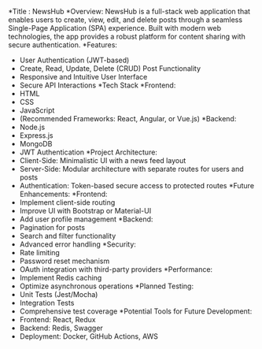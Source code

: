 *Title : NewsHub
*Overview:
NewsHub is a full-stack web application that enables users to create, view, edit, and delete posts through a seamless Single-Page Application (SPA) experience. 
Built with modern web technologies, the app provides a robust platform for content sharing with secure authentication.
*Features:
- User Authentication (JWT-based)
- Create, Read, Update, Delete (CRUD) Post Functionality
- Responsive and Intuitive User Interface
- Secure API Interactions
*Tech Stack
*Frontend:
- HTML
- CSS
- JavaScript
- (Recommended Frameworks: React, Angular, or Vue.js)
*Backend:
- Node.js
- Express.js
- MongoDB
- JWT Authentication
*Project Architecture:
- Client-Side: Minimalistic UI with a news feed layout
- Server-Side: Modular architecture with separate routes for users and posts
- Authentication: Token-based secure access to protected routes
*Future Enhancements:
*Frontend:
- Implement client-side routing
- Improve UI with Bootstrap or Material-UI
- Add user profile management
*Backend:
- Pagination for posts
- Search and filter functionality
- Advanced error handling
*Security:
- Rate limiting
- Password reset mechanism
- OAuth integration with third-party providers
*Performance:
- Implement Redis caching
- Optimize asynchronous operations
*Planned Testing:
- Unit Tests (Jest/Mocha)
- Integration Tests
- Comprehensive test coverage
*Potential Tools for Future Development:
- Frontend: React, Redux
- Backend: Redis, Swagger
- Deployment: Docker, GitHub Actions, AWS
